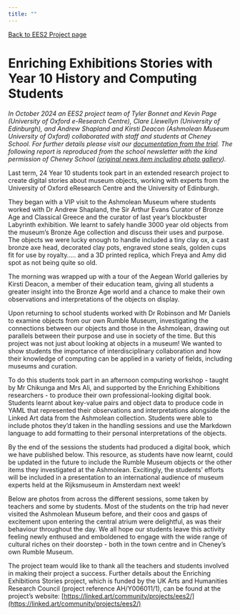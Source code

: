 ```yaml
---
title: ""
---
```

[Back to EES2 Project page](https://linked.art/community/projects/ees2/)

# Enriching Exhibitions Stories with Year 10 History and Computing Students

*In October 2024 an EES2 project team of Tyler Bonnet and Kevin Page (University of Oxford e-Research Centre), Clare Llewellyn (University of Edinburgh), and Andrew Shapland and Kirsti Deacon (Ashmolean Museum University of Oxford) collaborated with staff and students at Cheney School. For further details please visit our [documentation from the trial](https://linked.art/community/projects/ees2/docs/outreach). The following report is reproduced from the school newsletter with the kind permission of Cheney School ([original news item including photo gallery](https://www.cheneyschool.org/137/news/post/59/enriching-exhibitions-stories-with-year-10-history-and-computing-students)).*

Last term, 24 Year 10 students took part in an extended research project to create digital stories about museum objects, working with experts from the University of Oxford eResearch Centre and the University of Edinburgh. 

They began with a VIP visit to the Ashmolean Museum where students worked with Dr Andrew Shapland, the Sir Arthur Evans Curator of Bronze Age and Classical Greece and the curator of last year’s blockbuster Labyrinth exhibition. We learnt to safely handle 3000 year old objects from the museum’s Bronze Age collection and discuss their uses and purpose. The objects we were lucky enough to handle  included a tiny clay ox, a cast bronze axe head, decorated clay pots, engraved stone seals, golden cups fit for use by royalty….. and a 3D printed replica, which Freya and Amy did spot as not being quite so old. 

The morning was wrapped up with a tour of the Aegean World galleries by Kirsti Deacon, a member of their education team, giving all students a greater insight into the Bronze Age world and a chance to make their own observations and interpretations of the objects on display. 

Upon returning to school students worked with Dr Robinson and Mr Daniels to examine objects from our own Rumble Museum, investigating the connections between our objects and those in the Ashmolean, drawing out parallels between their purpose and use in society of the time. But this project was not just about looking at objects in a museum! We wanted to show students the importance of interdisciplinary collaboration and how their knowledge of computing can be applied in a variety of fields, including museums and curation. 

To do this students took part in an afternoon computing workshop - taught by Mr Chikunga and Mrs Ali, and supported by the Enriching Exhibitions researchers - to produce their own professional-looking digital book. Students learnt about key-value pairs and object data to produce code in YAML that represented their observations and interpretations alongside the Linked Art data from the Ashmolean collection. Students were able to include photos they’d taken in the handling sessions and use the Markdown language to add formatting to their personal interpretations of the objects. 

By the end of the sessions the students had produced a digital book, which we have published below.  This resource, as students have now learnt, could be updated in the future to include the Rumble Museum objects or the other items they investigated at the Ashmolean. Excitingly, the students’ efforts will be included in a presentation to an international audience of museum experts held at the Rijksmuseum in Amsterdam next week!

Below are photos from across the different sessions, some taken by teachers and some by students. Most of the students on the trip had never visited the Ashmolean Museum before, and their coos and gasps of excitement upon entering the central atrium were delightful, as was their behaviour throughout the day. We all hope our students leave this activity feeling newly enthused and emboldened to engage with the wide range of cultural riches on their doorstep - both in the town centre and in Cheney’s own Rumble Museum. 

The project team would like to thank all the teachers and students involved in making their project a success. Further details about the Enriching Exhibitions Stories project, which is funded by the UK Arts and Humanities Research Council (project reference AH/Y006011/1), can be found at the project’s website: [https://linked.art/community/projects/ees2/](https://linked.art/community/projects/ees2/)